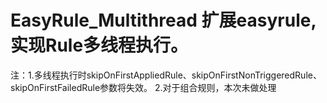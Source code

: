 # EasyRule_Multithread 扩展easyrule,实现Rule多线程执行。
注：1.多线程执行时skipOnFirstAppliedRule、skipOnFirstNonTriggeredRule、skipOnFirstFailedRule参数将失效。
2.对于组合规则，本次未做处理
